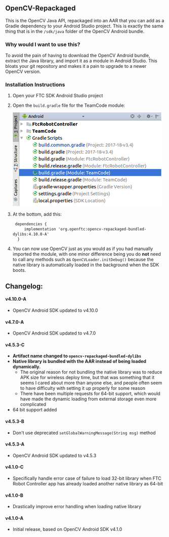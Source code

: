 ## OpenCV-Repackaged

This is the OpenCV Java API, repackaged into an AAR that you can add as a Gradle dependency to your Android Studio project. This is exactly the same thing that is in the `/sdk/java` folder of the OpenCV Android bundle.

### Why would I want to use this?

To avoid the pain of having to download the OpenCV Android bundle, extract the Java library, and import it as a module in Android Studio. This bloats your git repository and makes it a pain to upgrade to a newer OpenCV version.

### Installation Instructions

1. Open your FTC SDK Android Studio project

2. Open the `build.gradle` file for the TeamCode module:

    ![img-her](doc/images/teamcode-gradle.png)

3. At the bottom, add this:

        dependencies {
            implementation 'org.openftc:opencv-repackaged-bundled-dylibs:4.10.0-A'
         }

4. You can now use OpenCV just as you would as if you had manually imported the module, with one minor difference being you do **not** need to call any methods such as `OpenCVLoader.initDebug()` because the native library is automatically loaded in the background when the SDK boots.

## Changelog:

#### v4.10.0-A

- OpenCV Android SDK updated to v4.10.0

#### v4.7.0-A

- OpenCV Android SDK updated to v4.7.0

#### v4.5.3-C
 - **Artifact name changed to `opencv-repackaged-bundled-dylibs`**
 - **Native library is bundled with the AAR instead of being loaded dynamically.**
     - The original reason for not bundling the native library was to reduce APK size for wireless deploy time, but that was something that it seems I cared about more than anyone else, and people often seem to have difficulty with setting it up properly for some reason
     - There have been multiple requests for 64-bit support, which would have made the dynamic loading from external storage even more complicated
 - 64 bit support added

#### v4.5.3-B

 - Don't use deprecated `setGlobalWarningMessage(String msg)` method

#### v4.5.3-A

 - OpenCV Android SDK updated to v4.5.3

#### v4.1.0-C

 - Specifically handle error case of failure to load 32-bit library when FTC Robot Controller app has already loaded another native library as 64-bit

#### v4.1.0-B

 - Drastically improve error handling when loading native library

#### v4.1.0-A

 - Initial release, based on OpenCV Android SDK v4.1.0
